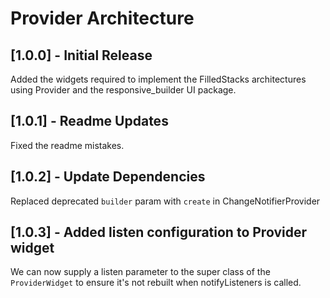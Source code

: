 # Provider Architecture

## [1.0.0] - Initial Release

Added the widgets required to implement the FilledStacks architectures using Provider and the responsive_builder UI package.

## [1.0.1] - Readme Updates

Fixed the readme mistakes.

## [1.0.2] - Update Dependencies

Replaced deprecated `builder` param with `create` in ChangeNotifierProvider

## [1.0.3] - Added listen configuration to Provider widget

We can now supply a listen parameter to the super class of the `ProviderWidget` to ensure it's not rebuilt when notifyListeners is called.
